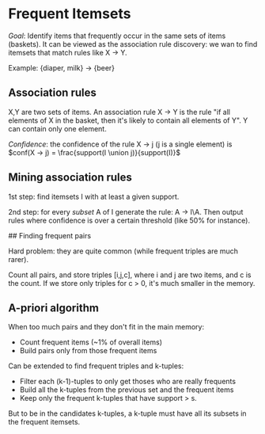 # Frequent Itemsets

*Goal*: Identify items that frequently occur in the same sets of items
(baskets). It can be viewed as the association rule discovery: we wan to find
itemsets that match rules like X -> Y.

Example: {diaper, milk} -> {beer}

## Association rules

X,Y are two sets of items. An association rule X -> Y is the rule "if all
elements of X in the basket, then it's likely to contain all elements of Y".
Y can contain only one element.

*Confidence*: the confidence of the rule X -> j (j is a single element) is
$conf(X -> j) = \frac{support(I \union j)}{support(I)}$

## Mining association rules

1st step: find itemsets I with at least a given support.

2nd step: for every *subset* A of I generate the rule: A -> I\A.
Then output rules where confidence is over a certain threshold (like 50% for
instance).

## Finding frequent pairs

Hard problem: they are quite common (while frequent triples are much rarer).

Count all pairs, and store triples [i,j,c], where i and j are two items, and c
is the count. If we store only triples for c > 0, it's much smaller in the
memory.

## A-priori algorithm 

When too much pairs and they don't fit in the main memory:
- Count frequent items (~1% of overall items)
- Build pairs only from those frequent items

Can be extended to find frequent triples and k-tuples:
- Filter each (k-1)-tuples to only get thoses who are really frequents
- Build all the k-tuples from the previous set and the frequent items
- Keep only the frequent k-tuples that have support \> s.

But to be in the candidates k-tuples, a k-tuple must have all its subsets in
the frequent itemsets.

